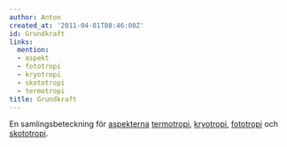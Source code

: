 ```yaml
---
author: Anton
created_at: '2011-04-01T08:46:08Z'
id: Grundkraft
links:
  mention:
  - aspekt
  - fototropi
  - kryotropi
  - skototropi
  - termotropi
title: Grundkraft
---
```


En samlingsbeteckning för [aspekterna][] [termotropi], [kryotropi], [fototropi] och [skototropi].

  [aspekterna]: aspekt
  [termotropi]: termotropi
  [kryotropi]: kryotropi
  [fototropi]: fototropi
  [skototropi]: skototropi
